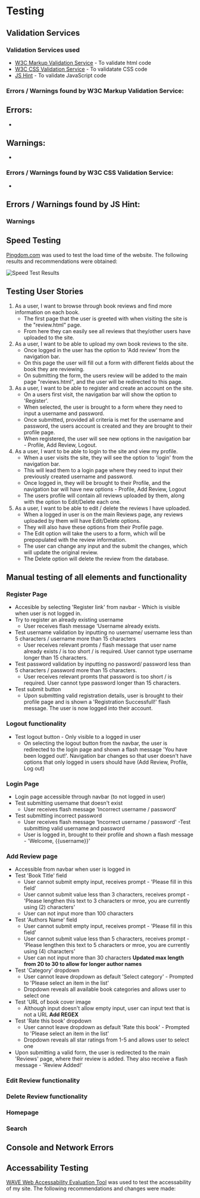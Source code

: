 # Testing

## Validation Services
### Validation Services used
* [W3C Markup Validation Service](https://validator.w3.org/) - To validate html code
* [W3C CSS Validation Service](https://jigsaw.w3.org/css-validator/) - To validatate CSS code
* [JS Hint](https://jshint.com/) - To validate JavaScript code

### Errors / Warnings found by W3C Markup Validation Service:
## Errors:
- 
## Warnings: 
- 

### Errors / Warnings found by W3C CSS Validation Service:
- 

## Errors / Warnings found by JS Hint:
### Warnings


## Speed Testing
[Pingdom.com](https://tools.pingdom.com/) was used to test the load time of the website.
The following results and recommendations were obtained:

![Speed Test Results](assets/images/readme-images/speed-test.JPG)
      
## Testing User Stories 
1. As a user, I want to browse through book reviews and find more information on each book.
    - The first page that the user is greeted with when visiting the site is the "review.html" page.
    - From here they can easily see all reviews that they/other users have uploaded to the site.
2. As a user, I want to be able to upload my own book reviews to the site.
    - Once logged in the user has the option to 'Add review' from the navigation bar.
    - On this page the user will fill out a form with different fields about the book they are reviewing.
    - On submitting the form, the users review will be added to the main page "reviews.html", and the user will be redirected to this page.
3. As a user, I want to be able to register and create an account on the site.
    - On a users first visit, the navigation bar will show the option to 'Register'.
    - When selected, the user is brought to a form where they need to input a username and password.
    - Once submitted, provided all criteria is met for the username and password, the users account is created and they are brought to their profile page.
    - When registered, the user will see new options in the navigation bar - Profile, Add Review, Logout.
4. As a user, I want to be able to login to the site and view my profile.
    - When a user visits the site, they will see the option to 'login' from the navigation bar.
    - This will lead them to a login page where they need to input their previously created username and password.
    - Once logged in, they will be brought to their Profile, and the navigation bar will have new options - Profile, Add Review, Logout
    - The users profile will contain all reviews uploaded by them, along with the option to Edit/Delete each one.
5. As a user, I want to be able to edit / delete the reviews I have uploaded. 
    - When a logged in user is on the main Reviews page, any reviews uploaded by them will have Edit/Delete options.
    - They will also have these options from their Profile page.
    - The Edit option will take the users to a form, which will be prepopulated with the review information.
    - The user can change any input and the submit the changes, which will update the original review.
    - The Delete option will delete the review from the database.

## Manual testing of all elements and functionality 

### Register Page
- Accesible by selecting 'Register link' from navbar - Which is visible when user is not logged in.
- Try to register an already existing username
    - User receives flash message 'Username already exists.
- Test username validation by inputting no username/ username less than 5 characters / username more than 15 characters
    - User receives relevant promts / flash message that user name already exists / is too short / is required. User cannot type username longer than 15 characters.
- Test password validation by inputting no password/ password less than 5 characters / password more than 15 characters.
    - User receives relevant promts that password is too short / is required. User cannot type password longer than 15 characters.
- Test submit button
    - Upon submitting valid registration details, user is brought to their profile page and is shown a 'Registration Successfull!' flash message. The user is now logged into their account. 

### Logout functionality
- Test logout button - Only visible to a logged in user
    - On selecting the logout button from the navbar, the user is redirected to the login page and shown a flash message 'You have been logged out!'. Navigation bar changes so that user doesn't have options that only logged in users should have (Add Review, Profile, Log out)
    
### Login Page
- Login page accessible through navbar (to not logged in user)
- Test submitting username that doesn't exist
    - User receives flash message 'Incorrect username / password'
- Test submitting incorrect password
    - User receives flash message 'Incorrect username / password'
-Test submitting valid username and password
    - User is logged in, brought to their profile and shown a flash message - 'Welcome, {{username}}'

### Add Review page
- Accessible from navbar when user is logged in
- Test 'Book Title' field
    - User cannot submit empty input, receives prompt - 'Please fill in this field'
    - User cannot submit value less than 3 characters, receives prompt - 'Please lengthen this text to 3 characters or mroe, you are currently using (2) characters'
    - User can not input more than 100 characters
- Test 'Authors Name' field
    - User cannot submit empty input, receives prompt - 'Please fill in this field'
    - User cannot submit value less than 5 characters, receives prompt - 'Please lengthen this text to 5 characters or mroe, you are currently using (4) characters'
    - User can not input more than 30 characters
    **Updated max length from 20 to 30 to allow for longer author names**
- Test 'Category' dropdown
    - User cannot leave dropdown as default 'Select category' - Prompted to 'Please select an item in the list'
    - Dropdown reveals all available book categories and allows user to select one
- Test 'URL of book cover image
    - Although input doesn't allow empty input, user can input text that is not a URL
    **Add REGEX**
- Test 'Rate this book' dropdown
    - User cannot leave dropdown as default 'Rate this book' - Prompted to 'Please select an item in the list'
    - Dropdown reveals all star ratings from 1-5 and allows user to select one
- Upon submitting a valid form, the user is redirected to the main 'Reviews' page, where their review is added. They also receive a flash message - 'Review Added!'

### Edit Review functionality
### Delete Review functionality
### Homepage
### Search


## Console and Network Errors 

## Accessability Testing
[WAVE Web Accessability Evaluation Tool](https://wave.webaim.org/) was used to test the accessability of my site.
The following recommendations and changes were made:
    